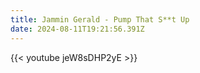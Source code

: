 ```yaml
---
title: Jammin Gerald - Pump That S**t Up
date: 2024-08-11T19:21:56.391Z
---
```

{{< youtube jeW8sDHP2yE >}}